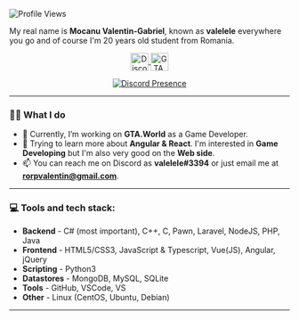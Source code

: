 ![Profile Views](https://komarev.com/ghpvc/?username=valelelegod&color=ECBF32&style=flat-square)

My real name is **Mocanu Valentin-Gabriel**, known as **valelele** everywhere you go and of course I'm 20 years old student from Romania.

<p align="center">
   <a href="https://discord.com/users/337620156236955670" target="_blank" rel="nofollow">
      <img src="https://i.imgur.com/cstwXyP.png" alt="Discord" width="32" align="center">
   </a>
   <a href="https://gta.world/" target="_blank" rel="nofollow">
      <img src="https://gta.world/newsite/assets/images/gtaw/logo.png" alt="GTA.World" width="32" align="center">
   </a>
</p>

<p align="center">
   <a href="https://discord.com/users/337620156236955670" target="_blank" rel="nofollow">
      <img src="https://lanyard-profile-readme.vercel.app/api/337620156236955670?idle" alt="Discord Presence" align="center">
   </a>
</p>

---

### 🧑‍💻 What I do
      
   - 💼 Currently, I’m working on **GTA.World** as a Game Developer.
   - 👀 Trying to learn more about **Angular & React**. I'm interested in **Game Developing** but I'm also very good on the **Web side**.
   - 📫 You can reach me on Discord as **valelele#3394** or just email me at **rorpvalentin@gmail.com**.
---

### 💻 Tools and tech stack:

   * **Backend** - C# (most important), C++, C, Pawn, Laravel, NodeJS, PHP, Java
   * **Frontend** - HTML5/CSS3, JavaScript & Typescript, Vue(JS), Angular, jQuery
   * **Scripting** - Python3
   * **Datastores** - MongoDB, MySQL, SQLite
   * **Tools** - GitHub, VSCode, VS
   * **Other** - Linux (CentOS, Ubuntu, Debian)

---

